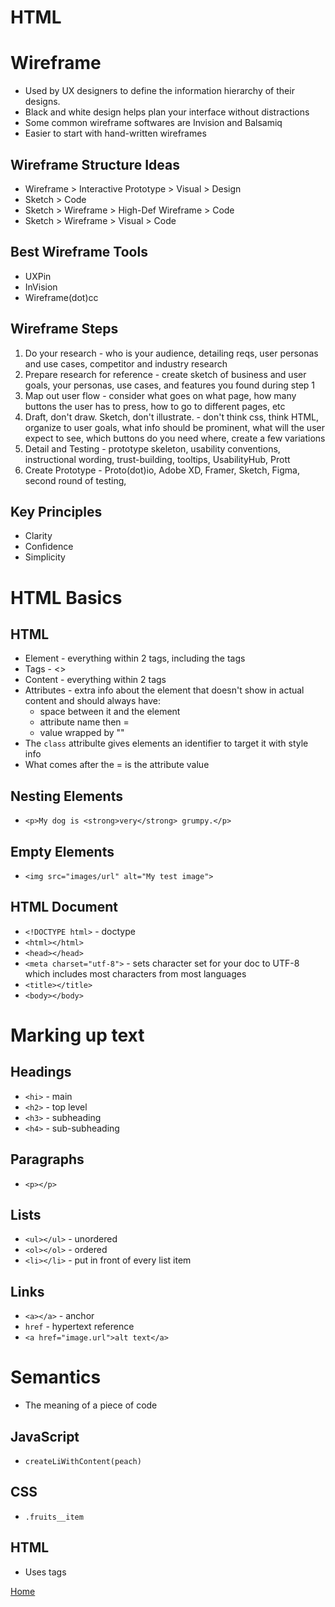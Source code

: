 # HTML 

# Wireframe
* Used by UX designers to define the information hierarchy of their designs. 
* Black and white design helps plan your interface without distractions
* Some common wireframe softwares are Invision and Balsamiq
* Easier to start with hand-written wireframes

## Wireframe Structure Ideas
* Wireframe > Interactive Prototype > Visual > Design
* Sketch > Code
* Sketch > Wireframe > High-Def Wireframe > Code
* Sketch > Wireframe > Visual > Code

## Best Wireframe Tools
* UXPin
* InVision
* Wireframe(dot)cc

## Wireframe Steps
1. Do your research - who is your audience, detailing reqs, user personas and use cases, competitor and industry research
2. Prepare research for reference - create sketch of business and user goals, your personas, use cases, and features you found during step 1
3. Map out user flow - consider what goes on what page, how many buttons the user has to press, how to go to different pages, etc
4. Draft, don't draw. Sketch, don't illustrate. - don't think css, think HTML, organize to user goals, what info should be prominent, what will the user expect to see, which buttons do you need where, create a few variations
5. Detail and Testing - prototype skeleton, usability conventions, instructional wording, trust-building, tooltips, UsabilityHub, Prott
6. Create Prototype - Proto(dot)io, Adobe XD, Framer, Sketch, Figma, second round of testing, 

## Key Principles
* Clarity
* Confidence
* Simplicity

# HTML Basics

## HTML
* Element - everything within 2 tags, including the tags
* Tags - <>
* Content - everything within 2 tags
* Attributes - extra info about the element that doesn't show in actual content and should always have:
  * space between it and the element
  * attribute name then =
  * value wrapped by ""
* The `class` attribulte gives elements an identifier to target it with style info
* What comes after the = is the attribute value

## Nesting Elements
* `<p>My dog is <strong>very</strong> grumpy.</p>`

## Empty Elements
* `<img src="images/url" alt="My test image">`

## HTML Document
* `<!DOCTYPE html>` - doctype
* `<html></html>`
* `<head></head>`
* `<meta charset="utf-8">` - sets character set for your doc to UTF-8 which includes most characters from most languages
* `<title></title>`
* `<body></body>`

# Marking up text

## Headings
* `<hi>` - main
* `<h2>` - top level
* `<h3>` - subheading
* `<h4>` - sub-subheading

## Paragraphs
* `<p></p>`

## Lists
* `<ul></ul>` - unordered
* `<ol></ol>` - ordered
* `<li></li>` - put in front of every list item

## Links
* `<a></a>` - anchor
* `href` - hypertext reference
* `<a href="image.url">alt text</a>`

# Semantics
* The meaning of a piece of code

## JavaScript
* `createLiWithContent(peach)`

## CSS
* `.fruits__item`

## HTML
* Uses tags

[Home](reading-notes.md)
